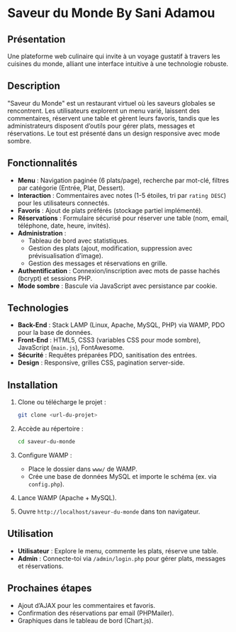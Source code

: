 # Saveur du Monde By Sani Adamou

## Présentation

Une plateforme web culinaire qui invite à un voyage gustatif à travers les cuisines du monde, alliant une interface intuitive à une technologie robuste.

## Description

"Saveur du Monde" est un restaurant virtuel où les saveurs globales se rencontrent. Les utilisateurs explorent un menu varié, laissent des commentaires, réservent une table et gèrent leurs favoris, tandis que les administrateurs disposent d’outils pour gérer plats, messages et réservations. Le tout est présenté dans un design responsive avec mode sombre.

## Fonctionnalités

- **Menu** : Navigation paginée (6 plats/page), recherche par mot-clé, filtres par catégorie (Entrée, Plat, Dessert).
- **Interaction** : Commentaires avec notes (1-5 étoiles, tri par `rating DESC`) pour les utilisateurs connectés.
- **Favoris** : Ajout de plats préférés (stockage partiel implémenté).
- **Réservations** : Formulaire sécurisé pour réserver une table (nom, email, téléphone, date, heure, invités).
- **Administration** :
  - Tableau de bord avec statistiques.
  - Gestion des plats (ajout, modification, suppression avec prévisualisation d’image).
  - Gestion des messages et réservations en grille.
- **Authentification** : Connexion/inscription avec mots de passe hachés (bcrypt) et sessions PHP.
- **Mode sombre** : Bascule via JavaScript avec persistance par cookie.

## Technologies

- **Back-End** : Stack LAMP (Linux, Apache, MySQL, PHP) via WAMP, PDO pour la base de données.
- **Front-End** : HTML5, CSS3 (variables CSS pour mode sombre), JavaScript (`main.js`), FontAwesome.
- **Sécurité** : Requêtes préparées PDO, sanitisation des entrées.
- **Design** : Responsive, grilles CSS, pagination server-side.

## Installation

1. Clone ou télécharge le projet :

   ```bash
   git clone <url-du-projet>
   ```

2. Accède au répertoire :

   ```bash
   cd saveur-du-monde
   ```

3. Configure WAMP :
   - Place le dossier dans `www/` de WAMP.
   - Crée une base de données MySQL et importe le schéma (ex. via `config.php`).
4. Lance WAMP (Apache + MySQL).
5. Ouvre `http://localhost/saveur-du-monde` dans ton navigateur.

## Utilisation

- **Utilisateur** : Explore le menu, commente les plats, réserve une table.
- **Admin** : Connecte-toi via `/admin/login.php` pour gérer plats, messages et réservations.


## Prochaines étapes

- Ajout d’AJAX pour les commentaires et favoris.
- Confirmation des réservations par email (PHPMailer).
- Graphiques dans le tableau de bord (Chart.js).

